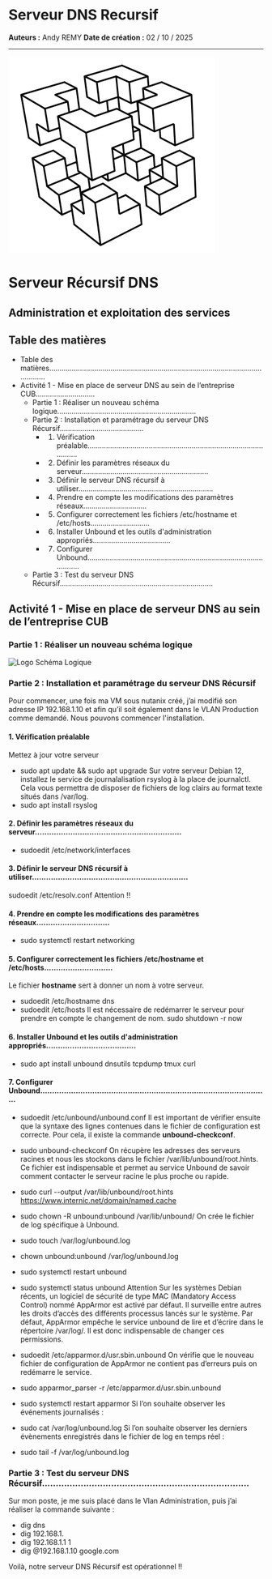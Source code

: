 # Serveur DNS Recursif

**Auteurs :** Andy REMY
**Date de création :** 02 / 10 / 2025

---

![Logo CUB](../../Images/CUB.png)


# Serveur Récursif DNS

## Administration et exploitation des services

## Table des matières

- Table des matières....................................................................................................................
- Activité 1 - Mise en place de serveur DNS au sein de l’entreprise CUB.............................
   - Partie 1 : Réaliser un nouveau schéma logique....................................................................
   - Partie 2 : Installation et paramétrage du serveur DNS Récursif.........................................
      - 1. Vérification préalable................................................................................................
      - 2. Définir les paramètres réseaux du serveur..............................................................
      - 3. Définir le serveur DNS récursif à utiliser..................................................................
      - 4. Prendre en compte les modifications des paramètres réseaux...............................
      - 5. Configurer correctement les fichiers /etc/hostname et /etc/hosts.............................
      - 6. Installer Unbound et les outils d'administration appropriés......................................
      - 7. Configurer Unbound.................................................................................................
   - Partie 3 : Test du serveur DNS Récursif...........................................................................


## Activité 1 - Mise en place de serveur DNS au sein de l’entreprise CUB

### Partie 1 : Réaliser un nouveau schéma logique

![Logo Schéma Logique](../../Images/SchémaLogique2.png)

### Partie 2 : Installation et paramétrage du serveur DNS Récursif

Pour commencer, une fois ma VM sous nutanix créé, j’ai modifié son adresse IP
192.168.1.10 et afin qu’il soit également dans le VLAN Production comme demandé.
Nous pouvons commencer l'installation.

#### 1. Vérification préalable

Mettez à jour votre serveur

- sudo apt update && sudo apt upgrade
Sur votre serveur Debian 12, installez le service de journalalisation rsyslog à la place de
journalctl. Cela vous permettra de disposer de fichiers de log clairs au format texte situés
dans /var/log.
- sudo apt install rsyslog


#### 2. Définir les paramètres réseaux du serveur..............................................................

- sudoedit /etc/network/interfaces

#### 3. Définir le serveur DNS récursif à utiliser..................................................................

sudoedit /etc/resolv.conf
Attention !!

#### 4. Prendre en compte les modifications des paramètres réseaux...............................

- sudo systemctl restart networking


#### 5. Configurer correctement les fichiers /etc/hostname et /etc/hosts.............................

Le fichier **hostname** sert à donner un nom à votre serveur.

- sudoedit /etc/hostname
dns
- sudoedit /etc/hosts
Il est nécessaire de redémarrer le serveur pour prendre en compte le changement de nom.
sudo shutdown -r now

#### 6. Installer Unbound et les outils d'administration appropriés......................................

- sudo apt install unbound dnsutils tcpdump tmux curl


#### 7. Configurer Unbound.................................................................................................

- sudoedit /etc/unbound/unbound.conf
Il est important de vérifier ensuite que la syntaxe des lignes contenues dans le fichier de
configuration est correcte. Pour cela, il existe la commande **unbound-checkconf**.


- sudo unbound-checkconf
On récupère les adresses des serveurs racines et nous les stockons dans le fichier
/var/lib/unbound/root.hints. Ce fichier est indispensable et permet au service Unbound de
savoir comment contacter le serveur racine le plus proche ou rapide.
- sudo curl --output /var/lib/unbound/root.hints
https://www.internic.net/domain/named.cache
- sudo chown -R unbound:unbound /var/lib/unbound/
On crée le fichier de log spécifique à Unbound.
- sudo touch /var/log/unbound.log
- chown unbound:unbound /var/log/unbound.log
- sudo systemctl restart unbound
- sudo systemctl status unbound
Attention
Sur les systèmes Debian récents, un logiciel de sécurité de type MAC (Mandatory Access
Control) nommé AppArmor est activé par défaut. Il surveille entre autres les droits d’accès
des différents processus lancés sur le système. Par défaut, AppArmor empêche le service
unbound de lire et d’écrire dans le répertoire /var/log/. Il est donc indispensable de changer
ces permissions.


- sudoedit /etc/apparmor.d/usr.sbin.unbound
On vérifie que le nouveau fichier de configuration de AppArmor ne contient pas d’erreurs
puis on redémarre le service.
- sudo apparmor_parser -r /etc/apparmor.d/usr.sbin.unbound
- sudo systemctl restart apparmor
Si l’on souhaite observer les événements journalisés :
- sudo cat /var/log/unbound.log
Si l’on souhaite observer les derniers évènements enregistrés dans le fichier de log en temps
réel :
- sudo tail -f /var/log/unbound.log


### Partie 3 : Test du serveur DNS Récursif...........................................................................

Sur mon poste, je me suis placé dans le Vlan Administration, puis j’ai réaliser la commande
suivante :

- dig dns
- dig 192.168.1.
- dig 192.168.1.1 1
- dig @192.168.1.10 google.com


Voilà, notre serveur DNS Récursif est opérationnel !!
